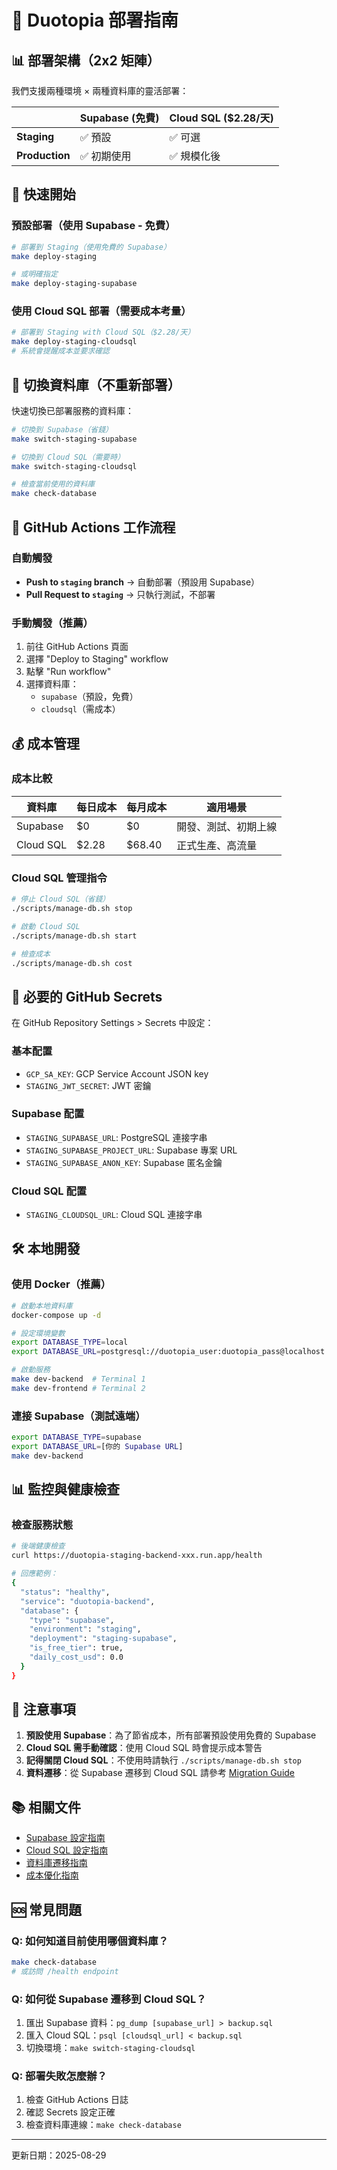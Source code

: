# 🚀 Duotopia 部署指南

## 📊 部署架構（2x2 矩陣）

我們支援兩種環境 × 兩種資料庫的靈活部署：

|            | Supabase (免費) | Cloud SQL ($2.28/天) |
|------------|----------------|---------------------|
| **Staging**    | ✅ 預設         | ✅ 可選              |
| **Production** | ✅ 初期使用      | ✅ 規模化後          |

## 🎯 快速開始

### 預設部署（使用 Supabase - 免費）
```bash
# 部署到 Staging（使用免費的 Supabase）
make deploy-staging

# 或明確指定
make deploy-staging-supabase
```

### 使用 Cloud SQL 部署（需要成本考量）
```bash
# 部署到 Staging with Cloud SQL（$2.28/天）
make deploy-staging-cloudsql
# 系統會提醒成本並要求確認
```

## 🔄 切換資料庫（不重新部署）

快速切換已部署服務的資料庫：

```bash
# 切換到 Supabase（省錢）
make switch-staging-supabase

# 切換到 Cloud SQL（需要時）
make switch-staging-cloudsql

# 檢查當前使用的資料庫
make check-database
```

## 📝 GitHub Actions 工作流程

### 自動觸發
- **Push to `staging` branch** → 自動部署（預設用 Supabase）
- **Pull Request to `staging`** → 只執行測試，不部署

### 手動觸發（推薦）
1. 前往 GitHub Actions 頁面
2. 選擇 "Deploy to Staging" workflow
3. 點擊 "Run workflow"
4. 選擇資料庫：
   - `supabase`（預設，免費）
   - `cloudsql`（需成本）

## 💰 成本管理

### 成本比較
| 資料庫 | 每日成本 | 每月成本 | 適用場景 |
|--------|---------|---------|----------|
| Supabase | $0 | $0 | 開發、測試、初期上線 |
| Cloud SQL | $2.28 | $68.40 | 正式生產、高流量 |

### Cloud SQL 管理指令
```bash
# 停止 Cloud SQL（省錢）
./scripts/manage-db.sh stop

# 啟動 Cloud SQL
./scripts/manage-db.sh start

# 檢查成本
./scripts/manage-db.sh cost
```

## 🔑 必要的 GitHub Secrets

在 GitHub Repository Settings > Secrets 中設定：

### 基本配置
- `GCP_SA_KEY`: GCP Service Account JSON key
- `STAGING_JWT_SECRET`: JWT 密鑰

### Supabase 配置
- `STAGING_SUPABASE_URL`: PostgreSQL 連接字串
- `STAGING_SUPABASE_PROJECT_URL`: Supabase 專案 URL
- `STAGING_SUPABASE_ANON_KEY`: Supabase 匿名金鑰

### Cloud SQL 配置
- `STAGING_CLOUDSQL_URL`: Cloud SQL 連接字串

## 🛠️ 本地開發

### 使用 Docker（推薦）
```bash
# 啟動本地資料庫
docker-compose up -d

# 設定環境變數
export DATABASE_TYPE=local
export DATABASE_URL=postgresql://duotopia_user:duotopia_pass@localhost:5432/duotopia

# 啟動服務
make dev-backend  # Terminal 1
make dev-frontend # Terminal 2
```

### 連接 Supabase（測試遠端）
```bash
export DATABASE_TYPE=supabase
export DATABASE_URL=[你的 Supabase URL]
make dev-backend
```

## 📊 監控與健康檢查

### 檢查服務狀態
```bash
# 後端健康檢查
curl https://duotopia-staging-backend-xxx.run.app/health

# 回應範例：
{
  "status": "healthy",
  "service": "duotopia-backend",
  "database": {
    "type": "supabase",
    "environment": "staging",
    "deployment": "staging-supabase",
    "is_free_tier": true,
    "daily_cost_usd": 0.0
  }
}
```

## 🚨 注意事項

1. **預設使用 Supabase**：為了節省成本，所有部署預設使用免費的 Supabase
2. **Cloud SQL 需手動確認**：使用 Cloud SQL 時會提示成本警告
3. **記得關閉 Cloud SQL**：不使用時請執行 `./scripts/manage-db.sh stop`
4. **資料遷移**：從 Supabase 遷移到 Cloud SQL 請參考 [Migration Guide](./MIGRATION.md)

## 📚 相關文件

- [Supabase 設定指南](./SUPABASE_SETUP.md)
- [Cloud SQL 設定指南](./CLOUDSQL_SETUP.md)
- [資料庫遷移指南](./MIGRATION.md)
- [成本優化指南](./COST_OPTIMIZATION.md)

## 🆘 常見問題

### Q: 如何知道目前使用哪個資料庫？
```bash
make check-database
# 或訪問 /health endpoint
```

### Q: 如何從 Supabase 遷移到 Cloud SQL？
1. 匯出 Supabase 資料：`pg_dump [supabase_url] > backup.sql`
2. 匯入 Cloud SQL：`psql [cloudsql_url] < backup.sql`
3. 切換環境：`make switch-staging-cloudsql`

### Q: 部署失敗怎麼辦？
1. 檢查 GitHub Actions 日誌
2. 確認 Secrets 設定正確
3. 檢查資料庫連線：`make check-database`

---
更新日期：2025-08-29
